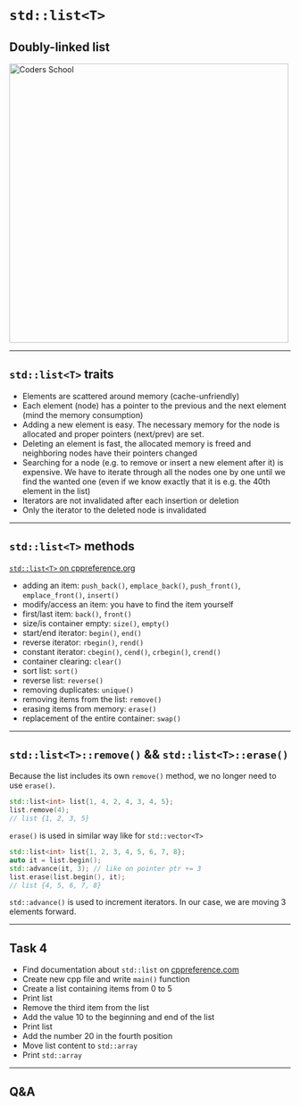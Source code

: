 <!-- .slide: data-background="#111111" -->

# `std::list<T>`

## Doubly-linked list

<a href="https://coders.school">
    <img width="500" data-src="../img/coders_school_logo.png" src="../img/coders_school_logo.png" alt="Coders School" class="plain">
</a>

___

## `std::list<T>` traits

* <!-- .element: class="fragment fade-in" --> Elements are scattered around memory (cache-unfriendly)
* <!-- .element: class="fragment fade-in" --> Each element (node) has a pointer to the previous and the next element (mind the memory consumption)
* <!-- .element:  class="fragment fade-in" --> Adding a new element is easy. The necessary memory for the node is allocated and proper pointers (next/prev) are set.
* <!-- .element: class="fragment fade-in" --> Deleting an element is fast, the allocated memory is freed and neighboring nodes have their pointers changed
* <!-- .element: class="fragment fade-in" --> Searching for a node (e.g. to remove or insert a new element after it) is expensive. We have to iterate through all the nodes one by one until we find the wanted one (even if we know exactly that it is e.g. the 40th element in the list)
* <!-- .element: class="fragment fade-in" --> Iterators are not invalidated after each insertion or deletion
* <!-- .element: class="fragment fade-in" --> Only the iterator to the deleted node is invalidated

___
<!-- .element: style="font-size: 0.9em" -->

## `std::list<T>` methods

[`std::list<T>` on cppreference.org](https://en.cppreference.com/w/cpp/container/list)

* <!-- .element: class="fragment fade-in" --> adding an item: <code>push_back()</code>, <code>emplace_back()</code>, <code>push_front()</code>, <code>emplace_front()</code>, <code>insert()</code>
* <!-- .element: class="fragment fade-in" --> modify/access an item: you have to find the item yourself
* <!-- .element: class="fragment fade-in" --> first/last item: <code>back()</code>, <code>front()</code>
* <!-- .element: class="fragment fade-in" --> size/is container empty: <code>size()</code>, <code>empty()</code>
* <!-- .element: class="fragment fade-in" --> start/end iterator: <code>begin()</code>, <code>end()</code>
* <!-- .element: class="fragment fade-in" --> reverse iterator: <code>rbegin()</code>, <code>rend()</code>
* <!-- .element: class="fragment fade-in" --> constant iterator: <code>cbegin()</code>, <code>cend()</code>, <code>crbegin()</code>, <code>crend()</code>
* <!-- .element: class="fragment fade-in" --> container clearing: <code>clear()</code>
* <!-- .element: class="fragment fade-in" --> sort list: <code>sort()</code>
* <!-- .element: class="fragment fade-in" --> reverse list: <code>reverse()</code>
* <!-- .element: class="fragment fade-in" --> removing duplicates: <code>unique()</code>
* <!-- .element: class="fragment fade-in" --> removing items from the list: <code>remove()</code>
* <!-- .element: class="fragment fade-in" --> erasing items from memory: <code>erase()</code>
* <!-- .element: class="fragment fade-in" --> replacement of the entire container: <code>swap()</code>

___

## `std::list<T>::remove()` && `std::list<T>::erase()`

Because the list includes its own `remove()` method, we no longer need to use `erase()`.
<!-- .element: class="fragment fade-in" -->

```cpp []
std::list<int> list{1, 4, 2, 4, 3, 4, 5};
list.remove(4);
// list {1, 2, 3, 5}
```
<!-- .element: class="fragment fade-in" -->

`erase()` is used in similar way like for `std::vector<T>`
<!-- .element: class="fragment fade-in" -->

```cpp []
std::list<int> list{1, 2, 3, 4, 5, 6, 7, 8};
auto it = list.begin();
std::advance(it, 3); // like on pointer ptr += 3
list.erase(list.begin(), it);
// list {4, 5, 6, 7, 8}
```
<!-- .element: class="fragment fade-in" -->

`std::advance()` is used to increment iterators. In our case, we are moving 3 elements forward.
<!-- .element: class="fragment fade-in" -->

___

## Task 4

* Find documentation about `std::list` on [cppreference.com](https://en.cppreference.com)
* Create new cpp file and write `main()` function
* Create a list containing items from 0 to 5
* Print list
* Remove the third item from the list
* Add the value 10 to the beginning and end of the list
* Print list
* Add the number 20 in the fourth position
* Move list content to `std::array`
* Print `std::array`

___

## Q&A
